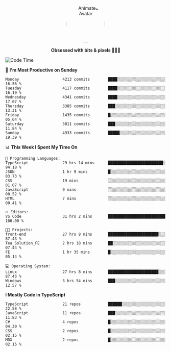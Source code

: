 
<div align="center">
  <img 
    src="https://i.postimg.cc/W1R4TF4j/d6kpuve-c97567cf-518b-4b86-a271-5c89d88d22f7.gif" 
    width="120" 
    height="120" 
    alt="Animated Avatar" 
    style="border-radius: 50%;" 
  />
  
  <strong>Obsessed with bits & pixels 🧑‍💻🎨</strong>
</div>


<!--
### 🛠️ Main Tech Stack

<div align="center">
  <img src="https://cdn.jsdelivr.net/gh/devicons/devicon/icons/javascript/javascript-original.svg" height="25" alt="JavaScript" />
  <img src="https://cdn.jsdelivr.net/gh/devicons/devicon/icons/react/react-original.svg" height="25" alt="React" />
  <img src="https://cdn.jsdelivr.net/gh/devicons/devicon/icons/cplusplus/cplusplus-original.svg" height="25" alt="C++" />
  <img src="https://cdn.jsdelivr.net/gh/devicons/devicon/icons/rust/rust-original.svg" height="25" alt="Rust" />
  <img src="https://cdn.jsdelivr.net/gh/devicons/devicon/icons/java/java-original.svg" height="25" alt="Java" />
  <img src="https://skillicons.dev/icons?i=mysql" height="25" alt="MySQL" />
  <img src="https://skillicons.dev/icons?i=pr" height="25" alt="Premiere Pro" />
</div> -->

<!--START_SECTION:waka-->
![Code Time](http://img.shields.io/badge/Code%20Time-2%2C526%20hrs%2047%20mins-blue)

📅 **I'm Most Productive on Sunday** 

```text
Monday                   4213 commits        ████░░░░░░░░░░░░░░░░░░░░░   16.56 % 
Tuesday                  4117 commits        ████░░░░░░░░░░░░░░░░░░░░░   16.19 % 
Wednesday                4341 commits        ████░░░░░░░░░░░░░░░░░░░░░   17.07 % 
Thursday                 3385 commits        ███░░░░░░░░░░░░░░░░░░░░░░   13.31 % 
Friday                   1435 commits        █░░░░░░░░░░░░░░░░░░░░░░░░   05.64 % 
Saturday                 3011 commits        ███░░░░░░░░░░░░░░░░░░░░░░   11.84 % 
Sunday                   4933 commits        █████░░░░░░░░░░░░░░░░░░░░   19.39 % 
```


📊 **This Week I Spent My Time On** 

```text
💬 Programming Languages: 
TypeScript               29 hrs 14 mins      ████████████████████████░   94.18 % 
JSON                     1 hr 9 mins         █░░░░░░░░░░░░░░░░░░░░░░░░   03.73 % 
CSS                      19 mins             ░░░░░░░░░░░░░░░░░░░░░░░░░   01.07 % 
JavaScript               9 mins              ░░░░░░░░░░░░░░░░░░░░░░░░░   00.52 % 
HTML                     7 mins              ░░░░░░░░░░░░░░░░░░░░░░░░░   00.41 % 

🔥 Editors: 
VS Code                  31 hrs 2 mins       █████████████████████████   100.00 % 

🐱‍💻 Projects: 
front-end                27 hrs 8 mins       ██████████████████████░░░   87.43 % 
Tea_Solution_FE          2 hrs 18 mins       ██░░░░░░░░░░░░░░░░░░░░░░░   07.44 % 
FE                       1 hr 35 mins        █░░░░░░░░░░░░░░░░░░░░░░░░   05.14 % 

💻 Operating System: 
Linux                    27 hrs 8 mins       ██████████████████████░░░   87.43 % 
Windows                  3 hrs 54 mins       ███░░░░░░░░░░░░░░░░░░░░░░   12.57 % 
```

**I Mostly Code in TypeScript** 

```text
TypeScript               21 repos            ██████░░░░░░░░░░░░░░░░░░░   22.58 % 
JavaScript               11 repos            ███░░░░░░░░░░░░░░░░░░░░░░   11.83 % 
C#                       4 repos             █░░░░░░░░░░░░░░░░░░░░░░░░   04.30 % 
CSS                      2 repos             █░░░░░░░░░░░░░░░░░░░░░░░░   02.15 % 
MDX                      2 repos             █░░░░░░░░░░░░░░░░░░░░░░░░   02.15 % 
```




<!--END_SECTION:waka-->
